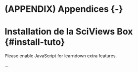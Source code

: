 # (APPENDIX) Appendices {-}


# Installation de la SciViews Box {#install-tuto}





<style>
.UMONS {
  display: none;
}

.noinstitution {
  display: block;
}

.S-BIOG-006 .S-BIOG-027 .S-BIOG-921 {
  display: none;
}

.nocourse {
  display: block;
}

summary {
  background:  #f5f5f5;
  border: 1px solid #ccc;
}
</style>

<script>
function getParameterByName(name, url) {
  name = name.replace(/[\[\]]/g,"\\$&");
  // Try to get the value from local storage
  if (window.localStorage) {
    return localStorage.getItem(name);
  } else {
    return '';
  }
}

// Collect parameters and store their values (as passed by Moodle/Wordpress)
var login       = getParameterByName('login');
var email       = getParameterByName('email');
var displayname = getParameterByName('displayname');
var firstname   = getParameterByName('firstname');
var lastname    = getParameterByName('lastname');
var iemail      = getParameterByName('iemail');
var iid         = getParameterByName('iid');
var ifirstname  = getParameterByName('ifirstname');
var ilastname   = getParameterByName('ilastname');
var institution = getParameterByName('institution');
var icourse     = getParameterByName('icourse');
var ictitle     = getParameterByName('ictitle');
var iurl        = getParameterByName('iurl');
var iref        = getParameterByName('iref');

let institutions = ['UMONS', 'noinstitution'];
let courses = ['S-BIOG-006', 'S-BIOG-027', 'S-BIOG-921', 'nocourse'];

function toggleDisplay(item, target) {
  var style = item == target ? 'block' : 'none';
  var elems = document.getElementsByClassName(item);
  for (i = 0; i < elems.length; i++) {
    var elem = elems[i];
    elem.style.display = style;
  }
}

function toggleInstitution(name) {
  // Disable all institutions except that one
  // Since they are already all hidden, just reenable it and hide noinstitution
  toggleDisplay('noinstitution', name);
  toggleDisplay(name, name);
}

function toggleCourse(name) {
  // Disable all courses except that one
  // Since they are already all hidden, just reenable it and hide nocourse
  toggleDisplay('nocourse', name);
  toggleDisplay(name, name);
}

function processParameters() {
  // Content related to an institution
  if (institution !== null) {
    toggleInstitution(institution);
  }
  // Content relative to a course
  if (icourse !== null) {
    toggleCourse(icourse);
  }
  // Process other parameters too here...
  // ...
}


function retargetLinks() {
  // If displayed in an iframe, open external links into parent
  // Adapted from Yihui Xie blog
  var links = document.getElementsByTagName('a');
  for (var i = 0; i < links.length; i++) {
    if (/^(https?:)?\/\//.test(links[i].getAttribute('href')) &&
      links[i].target != null) {
      links[i].target = '_parent';
    }
  }
};

window.onload = function() {processParameters(); retargetLinks();};
</script>

<noscript>Please enable JavaScript for learndown extra features.</a></noscript>


...
